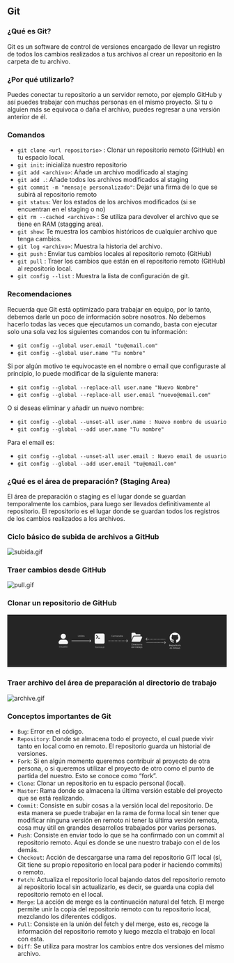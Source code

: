 
## Git

### ¿Qué es Git?

Git es un software de control de versiones encargado de llevar un registro de todos los cambios realizados a tus archivos al crear un repositorio en la carpeta de tu archivo.

### ¿Por qué utilizarlo?

Puedes conectar tu repositorio a un servidor remoto, por ejemplo GitHub y así puedes trabajar con muchas personas en el mismo proyecto. Si tu o alguien más se equivoca o daña el archivo, puedes regresar a una versión anterior de él.

### Comandos

- `git clone <url repositorio>` : Clonar un repositorio remoto (GitHub) en tu espacio local.
- `git init`: inicializa nuestro repositorio
- `git add <archivo>`: Añade un archivo modificado al staging
- `git add .`: Añade todos los archivos modificados al staging
- `git commit -m "mensaje personalizado"`: Dejar una firma de lo que se subirá al repositorio remoto
- `git status`: Ver los estados de los archivos modificados (si se encuentran en el staging o no)
- `git rm --cached <archivo>` : Se utiliza para devolver el archivo que se tiene en RAM (stagging area).
- `git show`: Te muestra los cambios históricos de cualquier archivo que tenga cambios.
- `git log <archivo>`: Muestra la historia del archivo.
- `git push` : Enviar tus cambios locales al repositorio remoto (GitHub)
- `git pull` : Traer los cambios que están en el repositorio remoto (GitHub) al repositorio local.
- `git config --list` : Muestra la lista de configuración de git.

### Recomendaciones

Recuerda que Git está optimizado para trabajar en equipo, por lo tanto, debemos darle un poco de información sobre nosotros. No debemos hacerlo todas las veces que ejecutamos un comando, basta con ejecutar solo una sola vez los siguientes comandos con tu información:

- `git config --global user.email "tu@email.com"`
- `git config --global user.name "Tu nombre"`

Si por algún motivo te equivocaste en el nombre o email que configuraste al principio, lo puede modificar de la siguiente manera:

- `git config --global --replace-all user.name "Nuevo Nombre"`
- `git config --global --replace-all user.email "nuevo@email.com"`

O si deseas eliminar y añadir un nuevo nombre:

- `git config --global --unset-all user.name : Nuevo nombre de usuario`
- `git config --global --add user.name "Tu nombre"`

Para el email es:

- `git config --global --unset-all user.email : Nuevo email de usuario`
- `git config --global --add user.email "tu@email.com"`

### ¿Qué es el área de preparación? (Staging Area)

El área de preparación o staging es el lugar donde se guardan temporalmente los cambios, para luego ser llevados definitivamente al repositorio. El repositorio es el lugar donde se guardan todos los registros de los cambios realizados a los archivos.

### Ciclo básico de subida de archivos a GitHub

![subida.gif](../images/Subida_archivo.gif)

### Traer cambios desde GitHub

![pull.gif](../images/Pull.gif)

### Clonar un repositorio de GitHub

![clone.gif](../images/Clonar_un_repositorio.gif)

### Traer archivo del área de preparación al directorio de trabajo

![archive.gif](../images/Directorio_de_trabajo_hacia_rea_de_preparaci_n.gif)

### Conceptos importantes de Git

- `Bug`: Error en el código.
- `Repository`: Donde se almacena todo el proyecto, el cual puede vivir tanto en local como en remoto. El repositorio guarda un historial de versiones.
- `Fork`: Si en algún momento queremos contribuir al proyecto de otra persona, o si queremos utilizar el proyecto de otro como el punto de partida del nuestro. Esto se conoce como “fork”.
- `Clone`: Clonar un repositorio en tu espacio personal (local).
- `Master`: Rama donde se almacena la última versión estable del proyecto que se está realizando.
- `Commit`: Consiste en subir cosas a la versión local del repositorio. De esta manera se puede trabajar en la rama de forma local sin tener que modificar ninguna versión en remoto ni tener la última versión remota, cosa muy útil en grandes desarrollos trabajados por varias personas.
- `Push`: Consiste en enviar todo lo que se ha confirmado con un commit al repositorio remoto. Aquí es donde se une nuestro trabajo con el de los demás.
- `Checkout`: Acción de descargarse una rama del repositorio GIT local (sí, Git tiene su propio repositorio en local para poder ir haciendo commits) o remoto.
- `Fetch`: Actualiza el repositorio local bajando datos del repositorio remoto al repositorio local sin actualizarlo, es decir, se guarda una copia del repositorio remoto en el local.
- `Merge`: La acción de merge es la continuación natural del fetch. El merge permite unir la copia del repositorio remoto con tu repositorio local, mezclando los diferentes códigos.
- `Pull`: Consiste en la unión del fetch y del merge, esto es, recoge la información del repositorio remoto y luego mezcla el trabajo en local con esta.
- `Diff`: Se utiliza para mostrar los cambios entre dos versiones del mismo archivo.